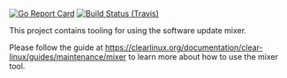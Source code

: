 [![Go Report Card](https://goreportcard.com/badge/github.com/clearlinux/mixer-tools)](https://goreportcard.com/report/github.com/clearlinux/mixer-tools)
[![Build Status (Travis)](https://api.travis-ci.org/clearlinux/mixer-tools.svg?branch=master)](https://travis-ci.org/clearlinux/mixer-tools)

This project contains tooling for using the software update mixer.

Please follow the guide at https://clearlinux.org/documentation/clear-linux/guides/maintenance/mixer to learn more about how to use the mixer tool.
